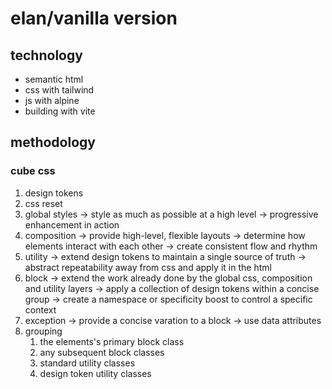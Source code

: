 # elan/vanilla version

## technology

-   semantic html
-   css with tailwind
-   js with alpine
-   building with vite

## methodology

### cube css

1. design tokens
2. css reset
3. global styles
   -> style as much as possible at a high level
   -> progressive enhancement in action
4. composition
   -> provide high-level, flexible layouts
   -> determine how elements interact with each other
   -> create consistent flow and rhythm
5. utility
   -> extend design tokens to maintain a single source of truth
   -> abstract repeatability away from css and apply it in the html
6. block
   -> extend the work already done by the global css, composition and utility layers
   -> apply a collection of design tokens within a concise group
   -> create a namespace or specificity boost to control a specific context
7. exception
   -> provide a concise varation to a block
   -> use data attributes
8. grouping
    1. the elements's primary block class
    2. any subsequent block classes
    3. standard utility classes
    4. design token utility classes
